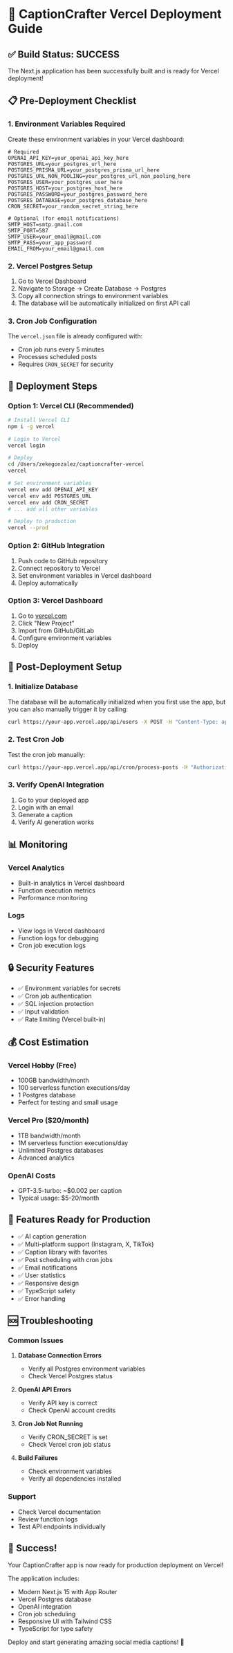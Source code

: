 # 🚀 CaptionCrafter Vercel Deployment Guide

## ✅ Build Status: SUCCESS

The Next.js application has been successfully built and is ready for Vercel deployment!

## 📋 Pre-Deployment Checklist

### 1. Environment Variables Required

Create these environment variables in your Vercel dashboard:

```env
# Required
OPENAI_API_KEY=your_openai_api_key_here
POSTGRES_URL=your_postgres_url_here
POSTGRES_PRISMA_URL=your_postgres_prisma_url_here
POSTGRES_URL_NON_POOLING=your_postgres_url_non_pooling_here
POSTGRES_USER=your_postgres_user_here
POSTGRES_HOST=your_postgres_host_here
POSTGRES_PASSWORD=your_postgres_password_here
POSTGRES_DATABASE=your_postgres_database_here
CRON_SECRET=your_random_secret_string_here

# Optional (for email notifications)
SMTP_HOST=smtp.gmail.com
SMTP_PORT=587
SMTP_USER=your_email@gmail.com
SMTP_PASS=your_app_password
EMAIL_FROM=your_email@gmail.com
```

### 2. Vercel Postgres Setup

1. Go to Vercel Dashboard
2. Navigate to Storage → Create Database → Postgres
3. Copy all connection strings to environment variables
4. The database will be automatically initialized on first API call

### 3. Cron Job Configuration

The `vercel.json` file is already configured with:
- Cron job runs every 5 minutes
- Processes scheduled posts
- Requires `CRON_SECRET` for security

## 🚀 Deployment Steps

### Option 1: Vercel CLI (Recommended)

```bash
# Install Vercel CLI
npm i -g vercel

# Login to Vercel
vercel login

# Deploy
cd /Users/zekegonzalez/captioncrafter-vercel
vercel

# Set environment variables
vercel env add OPENAI_API_KEY
vercel env add POSTGRES_URL
vercel env add CRON_SECRET
# ... add all other variables

# Deploy to production
vercel --prod
```

### Option 2: GitHub Integration

1. Push code to GitHub repository
2. Connect repository to Vercel
3. Set environment variables in Vercel dashboard
4. Deploy automatically

### Option 3: Vercel Dashboard

1. Go to [vercel.com](https://vercel.com)
2. Click "New Project"
3. Import from GitHub/GitLab
4. Configure environment variables
5. Deploy

## 🔧 Post-Deployment Setup

### 1. Initialize Database

The database will be automatically initialized when you first use the app, but you can also manually trigger it by calling:

```bash
curl https://your-app.vercel.app/api/users -X POST -H "Content-Type: application/json" -d '{"email":"test@example.com"}'
```

### 2. Test Cron Job

Test the cron job manually:

```bash
curl https://your-app.vercel.app/api/cron/process-posts -H "Authorization: Bearer YOUR_CRON_SECRET"
```

### 3. Verify OpenAI Integration

1. Go to your deployed app
2. Login with an email
3. Generate a caption
4. Verify AI generation works

## 📊 Monitoring

### Vercel Analytics
- Built-in analytics in Vercel dashboard
- Function execution metrics
- Performance monitoring

### Logs
- View logs in Vercel dashboard
- Function logs for debugging
- Cron job execution logs

## 🔒 Security Features

- ✅ Environment variables for secrets
- ✅ Cron job authentication
- ✅ SQL injection protection
- ✅ Input validation
- ✅ Rate limiting (Vercel built-in)

## 💰 Cost Estimation

### Vercel Hobby (Free)
- 100GB bandwidth/month
- 100 serverless function executions/day
- 1 Postgres database
- Perfect for testing and small usage

### Vercel Pro ($20/month)
- 1TB bandwidth/month
- 1M serverless function executions/day
- Unlimited Postgres databases
- Advanced analytics

### OpenAI Costs
- GPT-3.5-turbo: ~$0.002 per caption
- Typical usage: $5-20/month

## 🎯 Features Ready for Production

- ✅ AI caption generation
- ✅ Multi-platform support (Instagram, X, TikTok)
- ✅ Caption library with favorites
- ✅ Post scheduling with cron jobs
- ✅ Email notifications
- ✅ User statistics
- ✅ Responsive design
- ✅ TypeScript safety
- ✅ Error handling

## 🆘 Troubleshooting

### Common Issues

1. **Database Connection Errors**
   - Verify all Postgres environment variables
   - Check Vercel Postgres status

2. **OpenAI API Errors**
   - Verify API key is correct
   - Check OpenAI account credits

3. **Cron Job Not Running**
   - Verify CRON_SECRET is set
   - Check Vercel cron job status

4. **Build Failures**
   - Check environment variables
   - Verify all dependencies installed

### Support

- Check Vercel documentation
- Review function logs
- Test API endpoints individually

## 🎉 Success!

Your CaptionCrafter app is now ready for production deployment on Vercel! 

The application includes:
- Modern Next.js 15 with App Router
- Vercel Postgres database
- OpenAI integration
- Cron job scheduling
- Responsive UI with Tailwind CSS
- TypeScript for type safety

Deploy and start generating amazing social media captions! 🚀

